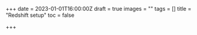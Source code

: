 +++
date = 2023-01-01T16:00:00Z
draft = true
images = ""
tags = []
title = "Redshift setup"
toc = false

+++
